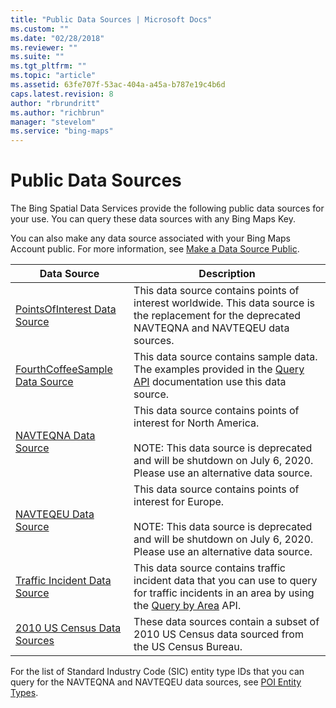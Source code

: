 ```yaml
---
title: "Public Data Sources | Microsoft Docs"
ms.custom: ""
ms.date: "02/28/2018"
ms.reviewer: ""
ms.suite: ""
ms.tgt_pltfrm: ""
ms.topic: "article"
ms.assetid: 63fe707f-53ac-404a-a45a-b787e19c4b6d
caps.latest.revision: 8
author: "rbrundritt"
ms.author: "richbrun"
manager: "stevelom"
ms.service: "bing-maps"
---
```

# Public Data Sources
The Bing Spatial Data Services provide the following public data sources for your use. You can query these data sources with any Bing Maps Key.  
  
 You can also make any data source associated with your Bing Maps Account public. For more information, see [Make a Data Source Public](../data-source-management-api/make-public-data-source.md).  
  
|Data Source|Description|  
|-----------------|-----------------|  
|[PointsOfInterest Data Source](../public-data-sources/pointsofinterest.md)|This data source contains points of interest worldwide. This data source is the replacement for the deprecated NAVTEQNA and NAVTEQEU data sources.
|[FourthCoffeeSample Data Source](../public-data-sources/fourthcoffeesample.md)|This data source contains sample data. The examples provided in the [Query API](../query-api/index.md) documentation use this data source.|  
|[NAVTEQNA Data Source](../public-data-sources/navteqna.md)|This data source contains points of interest for North America.<br/><br/>NOTE: This data source is deprecated and will be shutdown on July 6, 2020. Please use an alternative data source.|  
|[NAVTEQEU Data Source](../public-data-sources/navteqeu.md)|This data source contains points of interest for Europe.<br/><br/>NOTE: This data source is deprecated and will be shutdown on July 6, 2020. Please use an alternative data source.|  
|[Traffic Incident Data Source](../public-data-sources/traffic-incident-data-source.md)|This data source contains traffic incident data that you can use to query for traffic incidents in an area by using the [Query by Area](../query-api/query-by-area.md) API.|  
|[2010 US Census Data Sources](../public-data-sources/2010-us-census-data-sources.md)|These data sources contain a subset of 2010 US Census data sourced from the US Census Bureau.|  
  
 For the list of Standard Industry Code (SIC) entity type IDs that you can query for the NAVTEQNA and NAVTEQEU data sources, see [POI Entity Types](../public-data-sources/poi-entity-types.md).
